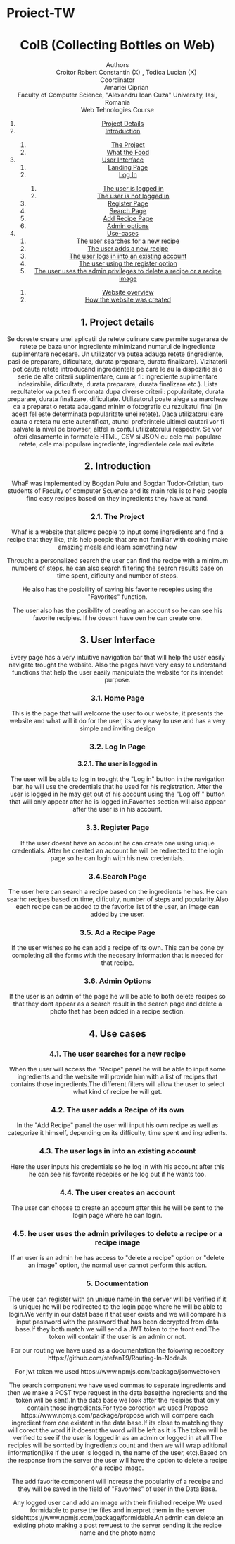 # Proiect-TW
<!DOCTYPE html>
<html lang="en">
<head>
    <meta charset="UTF-8">
    <meta http-equiv="X-UA-Compatible" content="IE=edge">
    <meta name="viewport" content="width=device-width, initial-scale=1.0">
</head>
<body>
    <header>
        <h1>ColB (Collecting Bottles on Web)</h1>
        <dl>
            <dt>Authors</dt>
            <dd>Croitor Robert Constantin (X) , Todica Lucian (X)
            <dt>Coordinator</dt>
            <dd>Amariei Ciprian</dd>
            <dt>Faculty of Computer Science, "Alexandru Ioan Cuza" University, Iași, Romania</dt>
            <dt>Web Tehnologies Course</dt>
        </dl>
    <div role="contentinfo">
        <ol role="directory">
            <li><a href="#1-project-details">Project Details</a> </li>
            <li><a href="#2-introduction">Introduction</a> </li>
            <ol>
                <li><a href="#21-the-project">The Project</a></li>
                <li><a href="#22-the-gamification-system">What the Food</a></li>
            </ol>
            <li><a href="#3-user-interface">User Interface</a>
                <ol role="structure-directory">
                    <li><a href="#31-landing-page">Landing Page</a></li>
                    <li><a href="#32-my-account-page">Log In</a></li>
                    <ol>
                        <li><a href="#321-the-user-is-logged-in">The user is logged in</a></li>
                        <li><a href="#322-the-user-is-not-logged-in">The user is not logged in</a></li>
                    </ol>
                    <li><a href="#33-gamification-system-creation-page">Register Page</a></li>
                    <li><a href="#34-gamification-system-view-page">Search Page</a></li>
                    <li><a href="#35-gamification-system-modify-page">Add Recipe Page</a></li>
                    <li><a href="#37-admin-panel">Admin options</a></li>
                </ol>
            </li>
            <li><a href="#4-use-cases">Use-cases</a>
            <ol>
                <li><a href="#41-the-user-creates-a-new-gamification-system">The user searches for a new recipe</a></li>
                <li><a href="#42-the-user-views-one-of-his-gamification-systems">The user adds a new recipe</a></li>
                <li><a href="#43-the-user-modifies/deletes-one-of-his-gamification-systems">The user logs in into an existing account</a></li>
                <li><a href="#44-the-user-wants-to-access-the-admin-panel">The user using the register option</a></li>
                <li><a href="#45-the-user-wants-to-access/post-data-about-a-gamification-system">The user uses the admin privileges to delete a recipe or a recipe image</a></li>
            </ol>
            </li>
            <ol>
                <li><a href="#61-website-overview">Website overview</a></li> 
                <li><a href="#62-how-the-gamification-systems-are-implemented">How the website was created</a></li>
            </ol> 
            </li>
        </ol>
    </div>
    <section id="project-details" role="doc-abstract">
        <h2>1. Project details</h2>
        <p>Se doreste creare unei aplicatii de retete culinare care permite sugerarea de retete pe baza unor ingrediente minimizand numarul de ingrediente suplimentare necesare. Un utilizator va putea adauga retete (ingrediente, pasi de preparare, dificultate, durata preparare, durata finalizare). Vizitatorii pot cauta retete introducand ingredientele pe care le au la dispozitie si o serie de alte criterii suplimentare, cum ar fi: ingrediente suplimentare indezirabile, dificultate, durata preparare, durata finalizare etc.). Lista rezultatelor va putea fi ordonata dupa diverse criterii: popularitate, durata preparare, durata finalizare, dificultate. Utilizatorul poate alege sa marcheze ca a preparat o retata adaugand minim o fotografie cu rezultatul final (in acest fel este determinata popularitate unei retete). Daca utilizatorul care cauta o reteta nu este autentificat, atunci preferintele ultimei cautari vor fi salvate la nivel de browser, altfel in contul utilizatorului respectiv. Se vor oferi clasamente in formatele HTML, CSV si JSON cu cele mai populare retete, cele mai populare ingrediente, ingredientele cele mai evitate.</p>
    </section>
    <section id="introduction" role="doc-introduction">
        <h2>2. Introduction</h2>
        <p>WhaF was implemented by Bogdan Puiu and Bogdan Tudor-Cristian, two students of Faculty of computer Scuence and its main role is to help people find easy recipes based on they ingredients they have at hand.</p>
    </section>
    <section id="introduction__project" role="doc-introduction">
        <h3>2.1. The Project</h3>
        <p>Whaf is a website that allows people to input some ingredients and find a recipe that they like, this help people that are not familiar with cooking make amazing meals and learn something new</p>
        <p>Throught a personalized search the user can find the recipe with a minimum numbers of steps, he can also search filtering the search results base on time spent, dificulty and number of steps.</p>
        <p>He also has the posibility of saving his favorite recepies using the "Favorites" function.</p>
        <p>The user also has the posibility of creating an account so he can see his favorite recipies. If he doesnt have oen he can create one.</p>
    </section>
    <section id="structure" role="doc-structure">
        <h2>3. User Interface</h2>
        <p>Every page has a very intuitive navigation bar that will help the user easily navigate trought the website. Also the pages have very easy to understand functions that help the user easily manipulate the website for its intendet purpose.</p>
    </section>
    <section id="structure__landing" role="doc-structure">
        <h3>3.1. Home Page</h3>
        <p>This is the page that will welcome the user to our website, it presents the website and what will it do for the user, its very easy to use and has a very simple and inviting design</p>
    </section>
    <section id="structure__myacc" role="doc-structure">
        <h3>3.2. Log In Page</h3>
    </section>
    <section id="structure__myacc_logged" role="doc-structure">
        <h4>3.2.1. The user is logged in</h4>
        <p>The user will be able to log in trought the "Log in" button in the navigation bar, he will use the credentials that he used for his registration. After the user is logged in he may get out of his account using the "Log off " button that will only appear after he is logged in.Favorites section will also appear after the user is in his account.</p>
    </section>
    <section id="structure__creationpage" role="doc-structure">
        <h3>3.3. Register Page</h3>
        <p>If the user doesnt have an account he can create one using unique credentials. After he created an account he will be redirected to the login page so he can login with his new credentials.</p>
    </section>
    <section id="structure__viewpage" role="doc-structure">
        <h3>3.4.Search Page</h3>
        <p>The user here can search a recipe based on the ingredients he has. He can searhc recipes based on time, dificulty, number of steps and popularity.Also each recipe can be added to the favorite list of the user, an image can added by the user.</p>
    </section>
    <section id="structure__modifypage" role="doc-structure">
        <h3>3.5. Ad a Recipe Page</h3>
        <p>If the user wishes so he can add a recipe of its own. This can be done by completing all the forms with the necesary information that is needed for that recipe.</p>
    </section>
    <section id="structure__documentationpage" role="doc-structure">
        <h3>3.6. Admin Options</h3>
        <p>If the user is an admin of the page he will be able to both delete recipes so that they dont appear as a search result in the search page and delete a photo that has been added in a recipe section.</p>
    </section>
        <h2>4. Use cases</h2>
    </section>
    <section id="use-cases__newsystem" role="doc-structure">
        <h3>4.1. The user searches for a new recipe</h3>
        <p>When the user will access the "Recipe" panel he will be able to input some ingredients and the website will provide him with  a list of recipes that contains those ingredients.The different filters will allow the user to select what kind of recipe he will get.</p>
    </section>
    <section id="use-cases__viewsystem" role="doc-structure">
        <h3>4.2. The user adds a Recipe of its own</h3>
        <p>In the "Add Recipe" panel the user will input his own recipe as well as categorize it himself, depending on its difficulty, time spent and ingredients.</p>
    </section>
    <section id="use-cases__modifydeletesystem" role="doc-structure">
        <h3>4.3. The user logs in into an existing account</h3>
        <p>Here the user inputs his credentials so he log in with his account after this he can see his favorite recepies or he log out if he wants too.</p>
    </section>
    <section id="use-cases__adminpanel" role="doc-structure">
        <h3>4.4. The user creates an account</h3>
        <p>The user can choose to create an account after this he will be sent to the login page where he can login.</p>
    </section>
    <section id="use-cases__datasystem" role="doc-structure">
        <h3>4.5. he user uses the admin privileges to delete a recipe or a recipe image</h3>
        <p>If an user is an admin he has access to "delete a recipe" option or "delete an image" option, the normal user cannot perform this action.</p>
    </section>
    <section id="implementations" role="doc-structure">
     <section id="use-cases__datasystem" role="doc-structure">
        <h3>5. Documentation</h3>
        <p>The user can register with an unique name(in the server will be verified if it is unique) he will be redirected to the login page where he will be able to login.We verify in our datat base if that user exists and we will compare his input password with the password that has been decrypted from data base.If they both match we will send a JWT token to the front end.The token will contain if the user is an admin or not.</p>
        <p> For our routing we have used as a documentation the folowing repository <a>https://github.com/stefanT9/Routing-In-NodeJs</a></p>
        <p>For jwt token we used <a>https://www.npmjs.com/package/jsonwebtoken</a></p>
        <p>The search component we have used commas to separate ingredients and then we make a POST type request in the data base(the ingredients and the token will be sent).In the data base we look after the recipies that only contain those ingredients.For typo corection we used Propose <a>https://www.npmjs.com/package/propose</a> wich will compare each ingredient from one existent in the data base.If its close to matching they will corect the word if it doesnt the word will be left as it is.The token will be verified to see if the user is logged in as an admin or logged in at all.The recipies will be sorrted by ingredients count and then we will wrap aditional information(like if the user is logged in, the name of the user, etc).Based on the response from the server the user will have the option to delete a recipe or a recipe image.</p>
        <p>The add favorite component will increase the popularity of a receipe and they will be saved in the field of "Favorites" of user in the Data Base.</p>
        <p>Any logged user cand add an image with their finished receipe.We used formidable to parse the files and interpret them in the server side<a>https://www.npmjs.com/package/formidable</a>.An admin can delete an existing photo making a post rewuest to the server sending it the recipe name and the photo name</p>
    </section>
    <section id="implementations" role="doc-structure">
    </header>
</body>
</html>

